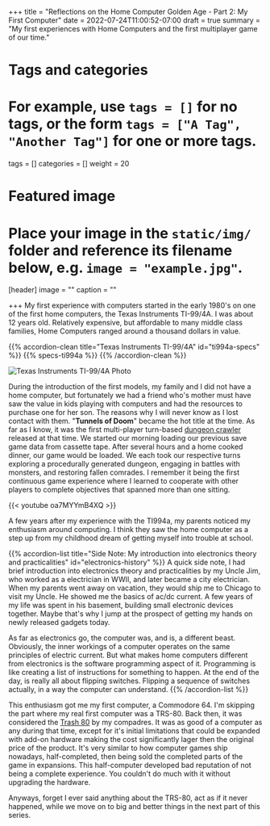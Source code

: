 +++
title = "Reflections on the Home Computer Golden Age - Part 2: My First Computer"
date = 2022-07-24T11:00:52-07:00
draft = true
summary = "My first experiences with Home Computers and the first multiplayer game of our time."
# Tags and categories
# For example, use `tags = []` for no tags, or the form `tags = ["A Tag", "Another Tag"]` for one or more tags.
tags = []
categories = []
weight = 20
# Featured image
# Place your image in the `static/img/` folder and reference its filename below, e.g. `image = "example.jpg"`.
[header]
image = ""
caption = ""

+++
My first experience with computers started in the early 1980's on one of the first home computers, the Texas Instruments TI-99/4A. I was about 12 years old. Relatively expensive, but affordable to many middle class families, Home Computers ranged around a thousand dollars in value.   

{{% accordion-clean title="Texas Instruments TI-99/4A" id="ti994a-specs" %}}
{{% specs-ti994a %}}
{{% /accordion-clean %}}

![Texas Instruments TI-99/4A Photo](/img/memorials/personal-computers/ti994a2.jpg)


During the introduction of the first models, my family and I did not have a home computer, but fortunately we had a friend who's mother must have saw the value in kids playing with computers and had the resources to purchase one for her son. The reasons why I will never know as I lost contact with them. "**Tunnels of Doom**" became the hot title at the time. As far as I know, it was the first multi-player turn-based [dungeon crawler](https://en.wikipedia.org/wiki/Dungeon_crawl) released at that time. We started our morning loading our previous save game data from cassette tape. After several hours and a home cooked dinner, our game would be loaded. We each took our respective turns exploring a procedurally generated dungeon, engaging in battles with monsters, and restoring fallen comrades. I remember it being the first continuous game experience where I learned to cooperate with other players to complete objectives that spanned more than one sitting.

{{< youtube oa7MYYmB4XQ >}}
<p></p>

A few years after my experience with the TI994a, my parents noticed my enthusiasm around computing. I think they saw the home computer as a step up from my childhood dream of getting myself into trouble at school. 


{{% accordion-list title="Side Note: My introduction into electronics theory and practicalities" id="electronics-history" %}}
A quick side note, I had brief introduction into electronics theory and practicalities by my Uncle Jim, who worked as a electrician in WWII, and later became a city electrician. When my parents went away on vacation, they would ship me to Chicago to visit my Uncle. He showed me the basics of ac/dc current. A few years of my life was spent in his basement, building small electronic devices together. Maybe that's why I jump at the prospect of getting my hands on newly released gadgets today.  

As far as electronics go, the computer was, and is, a different beast. Obviously, the inner workings of a computer operates on the same principles of electric current. But what makes home computers different from electronics is the software programming aspect of it. Programming is like creating a list of instructions for something to happen. At the end of the day, is really all about flipping switches. Flipping a sequence of switches actually, in a way the computer can understand.
{{% /accordion-list %}}

This enthusiasm got me my first computer, a Commodore 64. I'm skipping the part where my real first computer was a TRS-80.  Back then, it was considered the [Trash 80](https://dfarq.homeip.net/trash-80-what-it-meant-and-why-it-stuck/) by my compadres. It was as good of a computer as any during that time, except for it's initial limitations that could be expanded with add-on hardware making the cost significantly lager then the original price of the product. It's very similar to how computer games ship nowadays, half-completed, then being sold the completed parts of the game in expansions. This half-computer developed bad reputation of not being a complete experience. You couldn't do much with it without upgrading the hardware.

Anyways, forget I ever said anything about the TRS-80, act as if it never happened, while we move on to big and better things in the next part of this series.
